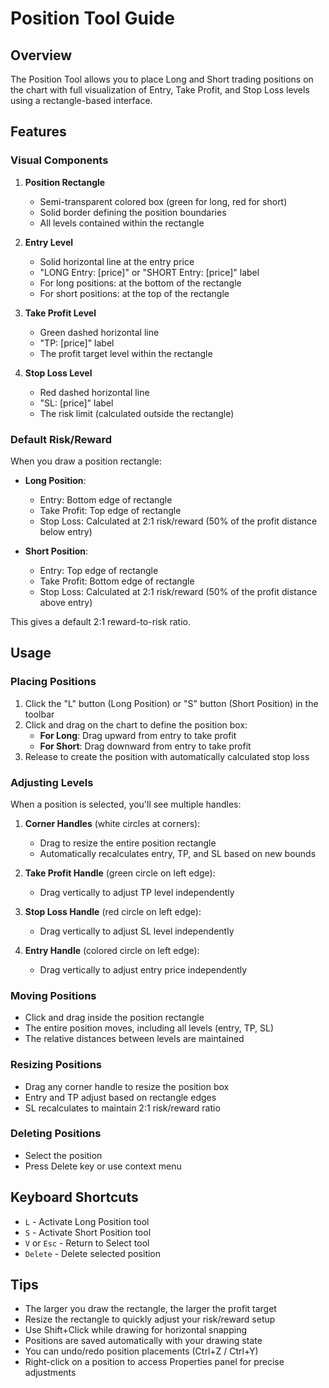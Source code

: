 # Position Tool Guide

## Overview
The Position Tool allows you to place Long and Short trading positions on the chart with full visualization of Entry, Take Profit, and Stop Loss levels using a rectangle-based interface.

## Features

### Visual Components
1. **Position Rectangle**
   - Semi-transparent colored box (green for long, red for short)
   - Solid border defining the position boundaries
   - All levels contained within the rectangle

2. **Entry Level**
   - Solid horizontal line at the entry price
   - "LONG Entry: [price]" or "SHORT Entry: [price]" label
   - For long positions: at the bottom of the rectangle
   - For short positions: at the top of the rectangle

3. **Take Profit Level**
   - Green dashed horizontal line
   - "TP: [price]" label
   - The profit target level within the rectangle

4. **Stop Loss Level**
   - Red dashed horizontal line
   - "SL: [price]" label
   - The risk limit (calculated outside the rectangle)

### Default Risk/Reward
When you draw a position rectangle:
- **Long Position**: 
  - Entry: Bottom edge of rectangle
  - Take Profit: Top edge of rectangle
  - Stop Loss: Calculated at 2:1 risk/reward (50% of the profit distance below entry)
  
- **Short Position**:
  - Entry: Top edge of rectangle
  - Take Profit: Bottom edge of rectangle
  - Stop Loss: Calculated at 2:1 risk/reward (50% of the profit distance above entry)

This gives a default 2:1 reward-to-risk ratio.

## Usage

### Placing Positions
1. Click the "L" button (Long Position) or "S" button (Short Position) in the toolbar
2. Click and drag on the chart to define the position box:
   - **For Long**: Drag upward from entry to take profit
   - **For Short**: Drag downward from entry to take profit
3. Release to create the position with automatically calculated stop loss

### Adjusting Levels
When a position is selected, you'll see multiple handles:

1. **Corner Handles** (white circles at corners):
   - Drag to resize the entire position rectangle
   - Automatically recalculates entry, TP, and SL based on new bounds

2. **Take Profit Handle** (green circle on left edge):
   - Drag vertically to adjust TP level independently

3. **Stop Loss Handle** (red circle on left edge):
   - Drag vertically to adjust SL level independently

4. **Entry Handle** (colored circle on left edge):
   - Drag vertically to adjust entry price independently

### Moving Positions
- Click and drag inside the position rectangle
- The entire position moves, including all levels (entry, TP, SL)
- The relative distances between levels are maintained

### Resizing Positions
- Drag any corner handle to resize the position box
- Entry and TP adjust based on rectangle edges
- SL recalculates to maintain 2:1 risk/reward ratio

### Deleting Positions
- Select the position
- Press Delete key or use context menu

## Keyboard Shortcuts
- `L` - Activate Long Position tool
- `S` - Activate Short Position tool
- `V` or `Esc` - Return to Select tool
- `Delete` - Delete selected position

## Tips
- The larger you draw the rectangle, the larger the profit target
- Resize the rectangle to quickly adjust your risk/reward setup
- Use Shift+Click while drawing for horizontal snapping
- Positions are saved automatically with your drawing state
- You can undo/redo position placements (Ctrl+Z / Ctrl+Y)
- Right-click on a position to access Properties panel for precise adjustments
